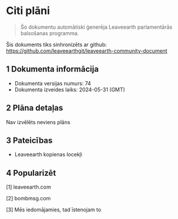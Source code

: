 # Citi plāni

>Šo dokumentu automātiski ģenerēja Leaveearth parlamentārās balsošanas programma.

Šis dokuments tiks sinhronizēts ar github: https://github.com/leaveearthgit/leaveearth-community-document

## 1 Dokumenta informācija

- Dokumenta versijas numurs: 74
- Dokumenta izveides laiks: 2024-05-31 (GMT)

## 2 Plāna detaļas

Nav izvēlēts neviens plāns

## 3 Pateicības
* Leaveearth kopienas locekļi

## 4 Popularizēt
[1] leaveearth.com

[2] bombmsg.com

[3] Mēs iedomājamies, tad īstenojam to